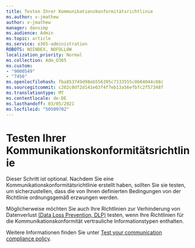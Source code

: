 ```yaml
---
title: Testen Ihrer Kommunikationskonformitätsrichtlinie
ms.author: v-jmathew
author: v-jmathew
manager: dansimp
ms.audience: Admin
ms.topic: article
ms.service: o365-administration
ROBOTS: NOINDEX, NOFOLLOW
localization_priority: Normal
ms.collection: Adm_O365
ms.custom:
- "9000549"
- "7456"
ms.openlocfilehash: fba853749d98eb556395c7133555c0b04044c88c
ms.sourcegitcommit: c202c0df2d141e63f4f7eb13a56efbfc2f57348f
ms.translationtype: MT
ms.contentlocale: de-DE
ms.lasthandoff: 03/05/2021
ms.locfileid: "50509702"
---
```

# <a name="test-your-communication-compliance-policy"></a>Testen Ihrer Kommunikationskonformitätsrichtlinie

Dieser Schritt ist optional. Nachdem Sie eine Kommunikationskonformitätsrichtlinie erstellt haben, sollten Sie sie testen, um sicherzustellen, dass die von Ihnen definierten Bedingungen von der Richtlinie ordnungsgemäß erzwungen werden.

Möglicherweise möchten Sie auch Ihre Richtlinien zur Verhinderung von Datenverlust [(Data Loss Prevention, DLP)](https://go.microsoft.com/fwlink/?linkid=2110890) testen, wenn Ihre Richtlinien für die Kommunikationskonformität vertrauliche Informationstypen enthalten.

Weitere Informationen finden Sie unter [Test your communication compliance policy](https://go.microsoft.com/fwlink/?linkid=2111304).
